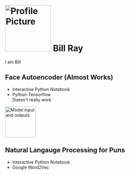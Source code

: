 # <img src="https://i.imgur.com/U4XzwnX.jpg" alt="Profile Picture" width=150 style="boarder-radius:50%"> Bill Ray
I am Bill


## Face Autoencoder (Almost Works)
* Interactive Python Notebook
* Python-Tensorflow  
Doesn't really work
<img src="https://i.imgur.com/4Y3YMG1.png" alt="Model input and outputs" width="100"/>

## Natural Langauge Processing for Puns
* Interactive Python Notebook
* Google Word2Vec
